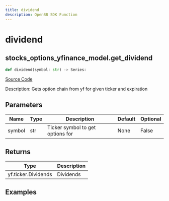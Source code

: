 ```yaml
---
title: dividend
description: OpenBB SDK Function
---
```

# dividend

## stocks_options_yfinance_model.get_dividend

```python
def dividend(symbol: str) -> Series:
```
[Source Code](https://github.com/OpenBB-finance/OpenBBTerminal/tree/main/openbb_terminal/stocks/options/yfinance_model.py#L184)

Description: Gets option chain from yf for given ticker and expiration

## Parameters

| Name | Type | Description | Default | Optional |
| ---- | ---- | ----------- | ------- | -------- |
| symbol | str | Ticker symbol to get options for | None | False |

## Returns

| Type | Description |
| ---- | ----------- |
| yf.ticker.Dividends | Dividends |

## Examples

